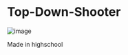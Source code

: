# Top-Down-Shooter
![image](https://github.com/user-attachments/assets/52206fef-68b4-4835-9646-8e2389180381)

Made in highschool
